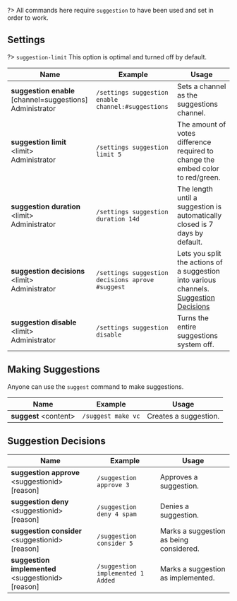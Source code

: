 ?> All commands here require `suggestion` to have been used and set in order to work.

<!--![Suggestions](_images/suggestions.png ':size=75%')-->

## Settings

?> `suggestion-limit` This option is optimal and turned off by default.
<!-- tabs:start -->
<!-- tab:Slash Commands -->
Name              | Example           | Usage                                                                         
 ---------------- | ----------------- | -----------------------------------------------------------------------------                      
**suggestion enable** [channel=suggestions]<br><span class="user-permissions">Administrator</span> | `/settings suggestion enable channel:#suggestions` | Sets a channel as the suggestions channel.
**suggestion limit** \<limit><br><span class="user-permissions">Administrator</span> | `/settings suggestion limit 5` | The amount of votes difference required to change the embed color to red/green.
**suggestion duration** \<limit><br><span class="user-permissions">Administrator</span> | `/settings suggestion duration 14d` | The length until a suggestion is automatically closed is 7 days by default.
**suggestion decisions** \<limit><br><span class="user-permissions">Administrator</span> | `/settings suggestion decisions aprove #suggest` | Lets you split the actions of a suggestion into various channels. [Suggestion Decisions](https://docs.joink.xyz/#/suggestions?id=suggestion-decisions)
**suggestion disable** \<limit><br><span class="user-permissions">Administrator</span> | `/settings suggestion disable` | Turns the entire suggestions system off.
<!-- tabs:end -->

## Making Suggestions
<!-- tabs:start -->                                                    
<!-- tab:Slash Commands -->
Anyone can use the `suggest` command to make suggestions.

Name              | Example           | Usage                                                                         
 ---------------- | ----------------- | ----------------------------------------------------------------------------- 
**suggest** \<content> | `/suggest make vc`| Creates a suggestion.                                   
<!-- tabs:end -->

## Suggestion Decisions
<!-- tabs:start -->           
<!-- tab:Slash Commands -->
Name              | Example           | Usage                                                                         
 ---------------- | ----------------- | ----------------------------------------------------------------------------- 
**suggestion approve** \<suggestionid> [reason] | `/suggestion approve 3` | Approves a suggestion.                    
**suggestion deny** \<suggestionid> [reason] | `/suggestion deny 4 spam` | Denies a suggestion.                       
**suggestion consider** \<suggestionid> [reason] | `/suggestion consider 5` | Marks a suggestion as being considered. 
**suggestion implemented** \<suggestionid> [reason] | `/suggestion implemented 1 Added` | Marks a suggestion as implemented.
<!-- tabs:end -->
